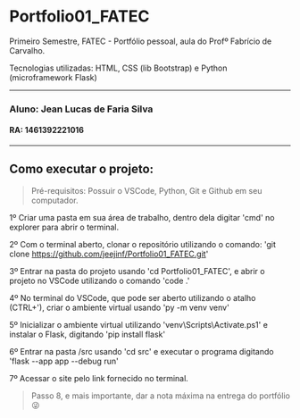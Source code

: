 # Portfolio01_FATEC

Primeiro Semestre, FATEC - Portfólio pessoal, aula do Profº Fabrício de Carvalho.

Tecnologias utilizadas: HTML, CSS (lib Bootstrap) e Python (microframework Flask)

--- 

<h3>Aluno: Jean Lucas de Faria Silva</h3>
<h4>RA: 1461392221016</h4>

---

<h2> Como executar o projeto: </h2>

> Pré-requisitos: Possuir o VSCode, Python, Git e Github em seu computador.

1º Criar uma pasta em sua área de trabalho, dentro dela digitar 'cmd' no explorer para abrir o terminal.

2º Com o terminal aberto, clonar o repositório utilizando o comando: 'git clone https://github.com/jeejinf/Portfolio01_FATEC.git'

3º Entrar na pasta do projeto usando 'cd Portfolio01_FATEC', e abrir o projeto no VSCode utilizando o comando 'code .'

4º No terminal do VSCode, que pode ser aberto utilizando o atalho (CTRL+'),  criar o ambiente virtual usando 'py -m venv venv'

5º Inicializar o ambiente virtual utilizando 'venv\Scripts\Activate.ps1' e instalar o Flask, digitando 'pip install flask'

6º Entrar na pasta /src usando 'cd src' e executar o programa digitando 'flask --app app --debug run'

7º Acessar o site pelo link fornecido no terminal.

> Passo 8, e mais importante, dar a nota máxima na entrega do portfólio 😜
